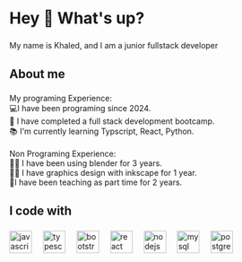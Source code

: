 <h1 align="left">Hey 👋 What's up?</h1>

###

<p align="left">My name is Khaled, and I am a junior fullstack developer</p>

###

<h2 align="left">About me</h2>

###

<p align="left">My programing Experience:<br>💻I have been programing since 2024.<br>🏫 I have completed a full stack development bootcamp.<br>📚 I'm currently learning Typscript, React, Python.<br><br>Non Programing Experience:<br>🧙‍♂️ I have been using blender for 3 years.<br>👨‍🎨 I have graphics design with inkscape for 1 year.<br>🤵I have been teaching as part time for 2 years.</p>

###

<h2 align="left">I code with</h2>

###

<div align="left">
  <img src="https://cdn.jsdelivr.net/gh/devicons/devicon/icons/javascript/javascript-original.svg" height="40" alt="javascript logo"  />
  <img width="12" />
  <img src="https://cdn.jsdelivr.net/gh/devicons/devicon/icons/typescript/typescript-original.svg" height="40" alt="typescript logo"  />
  <img width="12" />
  <img src="https://cdn.jsdelivr.net/gh/devicons/devicon/icons/bootstrap/bootstrap-original.svg" height="40" alt="bootstrap logo"  />
  <img width="12" />
  <img src="https://cdn.jsdelivr.net/gh/devicons/devicon/icons/react/react-original.svg" height="40" alt="react logo"  />
  <img width="12" />
  <img src="https://cdn.jsdelivr.net/gh/devicons/devicon/icons/nodejs/nodejs-original.svg" height="40" alt="nodejs logo"  />
  <img width="12" />
  <img src="https://cdn.jsdelivr.net/gh/devicons/devicon/icons/mysql/mysql-original.svg" height="40" alt="mysql logo"  />
  <img width="12" />
  <img src="https://cdn.jsdelivr.net/gh/devicons/devicon/icons/postgresql/postgresql-original.svg" height="40" alt="postgresql logo"  />
</div>

###
